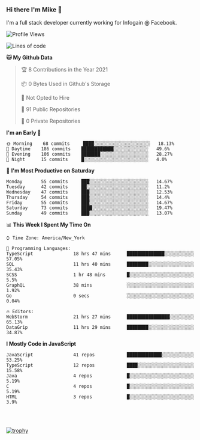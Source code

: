 ### Hi there I'm Mike 👋
I'm a full stack developer currently working for Infogain @ Facebook.

<!--START_SECTION:waka-->
![Profile Views](http://img.shields.io/badge/Profile%20Views-0-blue)

![Lines of code](https://img.shields.io/badge/From%20Hello%20World%20I%27ve%20Written-1.2%20million%20lines%20of%20code-blue)

**🐱 My Github Data** 

> 🏆 8 Contributions in the Year 2021
 > 
> 📦 0 Bytes Used in Github's Storage 
 > 
> 🚫 Not Opted to Hire
 > 
> 📜 91 Public Repositories 
 > 
> 🔑 0 Private Repositories  
 > 
**I'm an Early 🐤** 

```text
🌞 Morning    68 commits     ████░░░░░░░░░░░░░░░░░░░░░   18.13% 
🌆 Daytime    186 commits    ████████████░░░░░░░░░░░░░   49.6% 
🌃 Evening    106 commits    ███████░░░░░░░░░░░░░░░░░░   28.27% 
🌙 Night      15 commits     █░░░░░░░░░░░░░░░░░░░░░░░░   4.0%

```
📅 **I'm Most Productive on Saturday** 

```text
Monday       55 commits     ███░░░░░░░░░░░░░░░░░░░░░░   14.67% 
Tuesday      42 commits     ██░░░░░░░░░░░░░░░░░░░░░░░   11.2% 
Wednesday    47 commits     ███░░░░░░░░░░░░░░░░░░░░░░   12.53% 
Thursday     54 commits     ███░░░░░░░░░░░░░░░░░░░░░░   14.4% 
Friday       55 commits     ███░░░░░░░░░░░░░░░░░░░░░░   14.67% 
Saturday     73 commits     ████░░░░░░░░░░░░░░░░░░░░░   19.47% 
Sunday       49 commits     ███░░░░░░░░░░░░░░░░░░░░░░   13.07%

```


📊 **This Week I Spent My Time On** 

```text
⌚︎ Time Zone: America/New_York

💬 Programming Languages: 
TypeScript               18 hrs 47 mins      ██████████████░░░░░░░░░░░   57.05% 
SQL                      11 hrs 40 mins      ████████░░░░░░░░░░░░░░░░░   35.43% 
SCSS                     1 hr 48 mins        █░░░░░░░░░░░░░░░░░░░░░░░░   5.5% 
GraphQL                  38 mins             ░░░░░░░░░░░░░░░░░░░░░░░░░   1.92% 
Go                       0 secs              ░░░░░░░░░░░░░░░░░░░░░░░░░   0.04%

🔥 Editors: 
WebStorm                 21 hrs 27 mins      ████████████████░░░░░░░░░   65.13% 
DataGrip                 11 hrs 29 mins      ████████░░░░░░░░░░░░░░░░░   34.87%

```

**I Mostly Code in JavaScript** 

```text
JavaScript               41 repos            █████████████░░░░░░░░░░░░   53.25% 
TypeScript               12 repos            ████░░░░░░░░░░░░░░░░░░░░░   15.58% 
Java                     4 repos             █░░░░░░░░░░░░░░░░░░░░░░░░   5.19% 
C                        4 repos             █░░░░░░░░░░░░░░░░░░░░░░░░   5.19% 
HTML                     3 repos             █░░░░░░░░░░░░░░░░░░░░░░░░   3.9%

```



<!--END_SECTION:waka-->

##### &nbsp;
[![trophy](https://github-profile-trophy.vercel.app/?username=uptonm&theme=dracula)](https://github.com/ryo-ma/github-profile-trophy)
